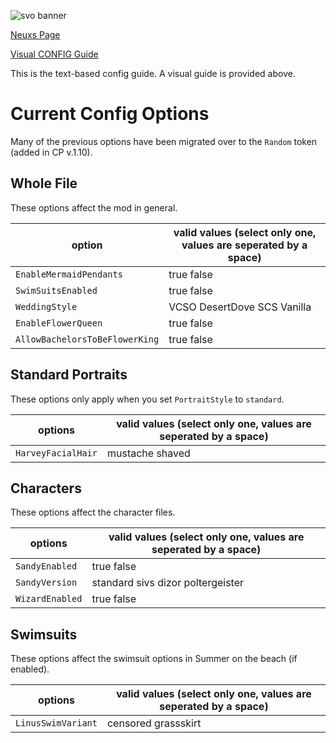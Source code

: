 ![svo banner](https://i.imgur.com/SrwU0rw.png)

[Neuxs Page](https://www.nexusmods.com/stardewvalley/mods/2449/)

[Visual CONFIG Guide](https://github.com/paradigmnomad/SVO/wiki)

This is the text-based config guide. A visual guide is provided above.

# Current Config Options

Many of the previous options have been migrated over to the `Random` token (added in CP v.1.10).

## Whole File
These options affect the mod in general.

option                         | valid values (select only one, values are seperated by a space)
----------------------------   | ------- 
`EnableMermaidPendants`        | true false
`SwimSuitsEnabled`             | true false
`WeddingStyle`                 | VCSO DesertDove SCS Vanilla
`EnableFlowerQueen`            | true false
`AllowBachelorsToBeFlowerKing` | true false

## Standard Portraits
These options only apply when you set `PortraitStyle` to `standard`.

options                        | valid values (select only one, values are seperated by a space)
----------------------------   | ------- 
`HarveyFacialHair`             | mustache shaved

## Characters
These options affect the character files.

options                        | valid values (select only one, values are seperated by a space)
----------------------------   | ------- 
`SandyEnabled`                 | true false
`SandyVersion`                 | standard sivs dizor poltergeister
`WizardEnabled`                | true false


## Swimsuits
These options affect the swimsuit options in Summer on the beach (if enabled).

options                        | valid values (select only one, values are seperated by a space)
----------------------------   | ------- 
`LinusSwimVariant`             | censored grassskirt


